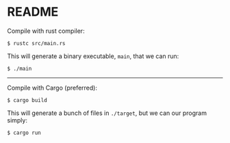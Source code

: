 # README

Compile with rust compiler:
```
$ rustc src/main.rs
```

This will generate a binary executable, `main`, that we can run:
```
$ ./main
```


------------------------------------------------------------
Compile with Cargo (preferred):
```
$ cargo build
```

This will generate a bunch of files in `./target`, but we can our program simply:
```
$ cargo run
```
